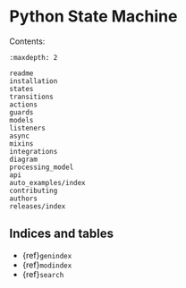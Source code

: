 # Python State Machine

Contents:

```{toctree}
:maxdepth: 2

readme
installation
states
transitions
actions
guards
models
listeners
async
mixins
integrations
diagram
processing_model
api
auto_examples/index
contributing
authors
releases/index

```

## Indices and tables

* {ref}`genindex`
* {ref}`modindex`
* {ref}`search`
